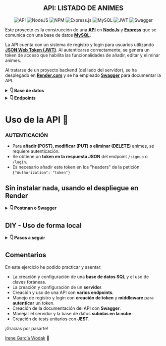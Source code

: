 <div align="center">

## API: LISTADO DE ANIMES

![API](https://img.shields.io/badge/API-orange?style=for-the-badge)
![NodeJS](https://img.shields.io/badge/node.js-6DA55F?style=for-the-badge&logo=node.js&logoColor=white)
![NPM](https://img.shields.io/badge/NPM-%23CB3837.svg?style=for-the-badge&logo=npm&logoColor=white)
![Express.js](https://img.shields.io/badge/express-%23404d59.svg?style=for-the-badge&logo=express&logoColor=%2361DAFB)
![MySQL](https://img.shields.io/badge/mysql-4479A1.svg?style=for-the-badge&logo=mysql&logoColor=white)
![JWT](https://img.shields.io/badge/JWT-black?style=for-the-badge&logo=JSON%20web%20tokens)
![Swagger](https://img.shields.io/badge/-Swagger-%23Clojure?style=for-the-badge&logo=swagger&logoColor=white)

</div>

Este proyecto es la construcción de una [**API**](https://es.wikipedia.org/wiki/API) en [**NodeJs**](https://nodejs.org/en) y [**Express**](https://expressjs.com/es/) que se comunica con una base de datos [**MySQL**](https://www.mysql.com/).

La API cuenta con un sistema de registro y login para usuarios utilizando [**JSON Web Token (JWT)**](https://jwt.io/). Al autenticarse correctamente, se genera un token de acceso que habilita las funcionalidades de añadir, editar y eliminar animes.

Al tratarse de un proyecto backend (del lado del servidor), se ha desplegado en [**Render.com**](https://render.com/) y se ha empleado [**Swagger**](https://swagger.io/) para documentar la API.

<details>
<summary><strong>👇 Base de datos</strong></summary>

Contiene:
- Una tabla de animes.
- Una tabla Seiyuus (actores de voz japoneses).
- Una tabla de personajes relacionadas con **foreign keys** a las tablas de anime y seiyuus.
</details>

<details>
<summary><strong>👇 Endpoints</strong></summary>

#### Principales:
- `/animes` **(GET)**: Obtener el listado completo de animes.
- `/animes/:id` **(GET)**: Obtener info detallada de un anime por su ID.
- `/animes` **(POST)**: Añadir un nuevo anime.
- `/animes/:id` **(PUT)**: Editar información de un anime existente.
- `/animes/:id` **(DELETE)**: Eliminar un anime del listado.

#### Registro y Login - Autenticación de Usuarios con JWT:

- `/signup` **(POST)**: Registro de nuevos usuarios.
- `/login` **(POST)**: Inicio de sesión para obtener un token de acceso.

#### Swagger
- `/api-docs/` Acceso a la interfaz de Swagger que permite interactuar con la API y utilizar sus funcionalidades sin necesidad de configuraciones adicionales.
</details>

##

# Uso de la API 📡

###  **AUTENTICACIÓN**
-  Para **añadir (POST), modificar (PUT) o eliminar (DELETE)** animes, se requiere autenticación. 
- Se obtiene un **token en la respuesta JSON** del endpoint `/signup` o `/login`. 
- Es necesario añadir este token en los "headers" de la petición: `{"Authorization": "token"}`

## Sin instalar nada, usando el despliegue en Render
<details>
<summary><strong>👇 Postman o Swagger</strong></summary>

### Postman
Realiza peticiones con una herramienta tipo [Postman](https://www.postman.com/) a `https://anime-seiyuus.onrender.com/` seguido del endpoint correspondiente.

### Swagger
Accede a la documentación en `https://anime-seiyuus.onrender.com/api-docs/` para utilizar la interfaz interactiva y realizar peticiones directamente desde allí.
</details>


## DIY - Uso de forma local

<details>
<summary><strong>👇 Pasos a seguir</strong></summary>

> **NOTA:** Necesitas tener instalado [Node JS](https://nodejs.org/)

   1. Clonar el repositorio.
   2. Instalar los módulos de NodeJS: `npm i`
   3. Crear una base de datos MySQL: `db/anime_seiyuus_db_querys.sql`
   4. Duplicar el archivo `.env_sample` y renombrar como `.env`.
   5. Rellenar `.env`:
      - Con los datos del servidor (local y/o remoto):
         - Se puede tener uno o ambos servidores configurados pero solo se puede usar uno.
       - `JWT_SECRET_KEY`: Clave segura para cifrar/descifrar las contraseñas de los usuarios.
       - Comentar los datos que no se vayan a usar según interese.
   6. Cambia en `swagger.json` el host:
      - De: `"anime-seiyuus.onrender.com"` 
      - A: `"localhost:3113"`
   7. Arranca el proyecto con: `npm run dev`

   - Uso de la API:
     - **Swagger**: `http://localhost:3113/api-docs/`
     - [**Postman**](https://www.postman.com/) a la ruta `http://localhost:3113/` seguido del endpoint correspondiente.

</details>

## Comentarios

En este ejercicio he podido practicar y asentar:
- La creación y configuración de una **base de datos SQL** y el uso de claves foráneas.
- La creación y configuración de un **servidor**.
- Creación y uso de una API con **varios endpoints**.
- Manejo de registro y login con **creación de token** y **middleware** para **autenticar** un token.
- Creación de la documentación del API con **Swagger**.
- Manejar el servidor y la base de datos **subidas en la nube**.
- Creación de tests unitarios con **JEST**.

¡Gracias por pasarte!

[Irene García Wodak](https://github.com/irenegwodak) 🖖

